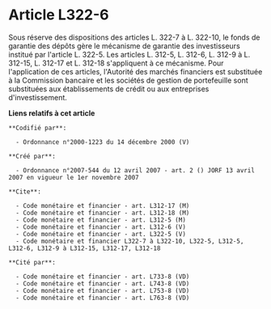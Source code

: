 # Article L322-6

Sous réserve des dispositions des articles L. 322-7 à L. 322-10, le fonds de garantie des dépôts gère le mécanisme de
garantie des investisseurs institué par l'article L. 322-5. Les articles L. 312-5, L. 312-6, L. 312-9 à L. 312-15, L. 312-17
et L. 312-18 s'appliquent à ce mécanisme. Pour l'application de ces articles, l'Autorité des marchés financiers est
substituée à la Commission bancaire et les sociétés de gestion de portefeuille sont substituées aux établissements de crédit
ou aux entreprises d'investissement.

**Liens relatifs à cet article**

	**Codifié par**:

	  - Ordonnance n°2000-1223 du 14 décembre 2000 (V)

	**Créé par**:

	  - Ordonnance n°2007-544 du 12 avril 2007 - art. 2 () JORF 13 avril 2007 en vigueur le 1er novembre 2007

	**Cite**:

	  - Code monétaire et financier - art. L312-17 (M)
	  - Code monétaire et financier - art. L312-18 (M)
	  - Code monétaire et financier - art. L312-5 (M)
	  - Code monétaire et financier - art. L312-6 (V)
	  - Code monétaire et financier - art. L322-5 (V)
	  - Code monétaire et financier L322-7 à L322-10, L322-5, L312-5, L312-6, L312-9 à L312-15, L312-17, L312-18

	**Cité par**:

	  - Code monétaire et financier - art. L733-8 (VD)
	  - Code monétaire et financier - art. L743-8 (VD)
	  - Code monétaire et financier - art. L753-8 (VD)
	  - Code monétaire et financier - art. L763-8 (VD)
